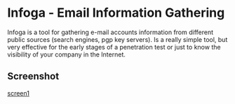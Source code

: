 # Infoga - Email Information Gathering
Infoga is a tool for gathering e-mail accounts information from different public sources (search engines, pgp key servers). Is a really simple tool, but very effective for the early stages of a penetration test or just to know the visibility of your company in the Internet.

## Screenshot
[screen1](https://i.imgur.com/2mQHewp.png)
